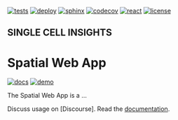 [![tests](https://github.com/haniffalab/sci-spatial-web-app/actions/workflows/tests.yml/badge.svg)](https://github.com/haniffalab/sci-spatial-web-app/actions/workflows/tests.yml)
[![deploy](https://github.com/haniffalab/sci-spatial-web-app/actions/workflows/deploy.yml/badge.svg)](https://github.com/haniffalab/sci-spatial-web-app/actions/workflows/deploy.yml)
[![sphinx](https://github.com/haniffalab/sci-spatial-web-app/actions/workflows/sphinx.yml/badge.svg)](https://github.com/haniffalab/sci-spatial-web-app/actions/workflows/sphinx.yml)
[![codecov](https://codecov.io/gh/haniffalab/sci-spatial-web-app/branch/main/graph/badge.svg?token=ZT374N3LC3)](https://codecov.io/gh/haniffalab/sci-spatial-web-app)
[![react](https://img.shields.io/badge/react-16-blue)](https://reactjs.org)
[![license](https://img.shields.io/badge/license-MIT-green)](LICENSE)

## SINGLE CELL INSIGHTS

# Spatial Web App

[![docs](https://img.shields.io/badge/Documentation-read-blue)](https://haniffalab.com/sci-spatial-web-app)
[![demo](https://img.shields.io/badge/Demo-open-blue)](https://storage.googleapis.com/spatial-web-app/index.html)

The Spatial Web App is a ...

Discuss usage on [Discourse]. Read the [documentation](https://haniffalab.com/sci-spatial-web-app).
